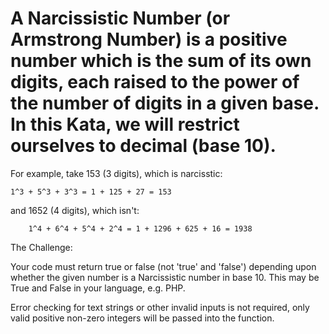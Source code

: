 # A Narcissistic Number (or Armstrong Number) is a positive number which is the sum of its own digits, each raised to the power of the number of digits in a given base. In this Kata, we will restrict ourselves to decimal (base 10).

For example, take 153 (3 digits), which is narcisstic:
```
1^3 + 5^3 + 3^3 = 1 + 125 + 27 = 153
```

and 1652 (4 digits), which isn't:
```
    1^4 + 6^4 + 5^4 + 2^4 = 1 + 1296 + 625 + 16 = 1938
```

The Challenge:

Your code must return true or false (not 'true' and 'false') depending upon whether the given number is a Narcissistic number in base 10. This may be True and False in your language, e.g. PHP.

Error checking for text strings or other invalid inputs is not required, only valid positive non-zero integers will be passed into the function.